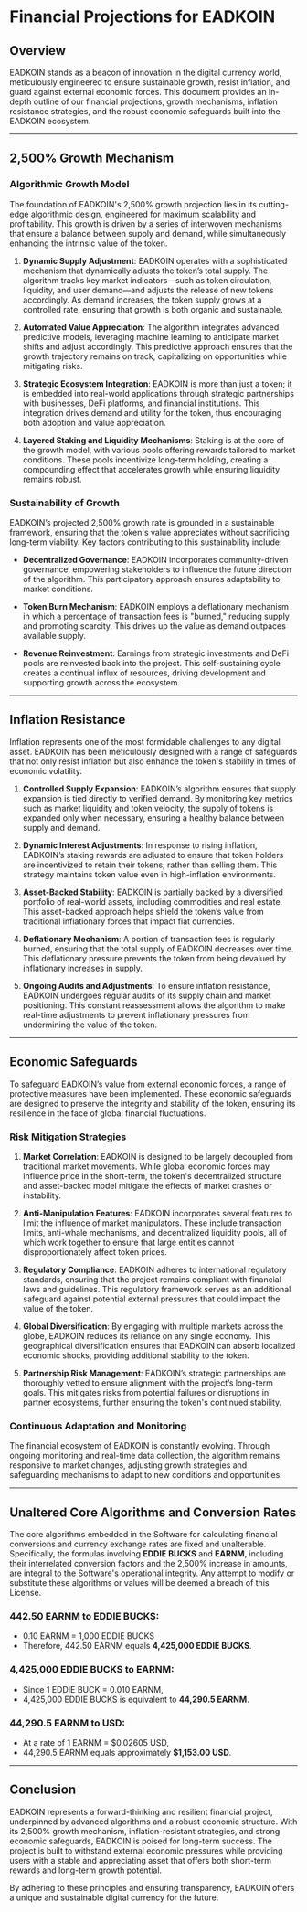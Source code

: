 # Financial Projections for EADKOIN

## Overview

EADKOIN stands as a beacon of innovation in the digital currency world, meticulously engineered to ensure sustainable growth, resist inflation, and guard against external economic forces. This document provides an in-depth outline of our financial projections, growth mechanisms, inflation resistance strategies, and the robust economic safeguards built into the EADKOIN ecosystem.

---

## 2,500% Growth Mechanism

### **Algorithmic Growth Model**

The foundation of EADKOIN's 2,500% growth projection lies in its cutting-edge algorithmic design, engineered for maximum scalability and profitability. This growth is driven by a series of interwoven mechanisms that ensure a balance between supply and demand, while simultaneously enhancing the intrinsic value of the token.

1. **Dynamic Supply Adjustment**: EADKOIN operates with a sophisticated mechanism that dynamically adjusts the token’s total supply. The algorithm tracks key market indicators—such as token circulation, liquidity, and user demand—and adjusts the release of new tokens accordingly. As demand increases, the token supply grows at a controlled rate, ensuring that growth is both organic and sustainable.

2. **Automated Value Appreciation**: The algorithm integrates advanced predictive models, leveraging machine learning to anticipate market shifts and adjust accordingly. This predictive approach ensures that the growth trajectory remains on track, capitalizing on opportunities while mitigating risks.

3. **Strategic Ecosystem Integration**: EADKOIN is more than just a token; it is embedded into real-world applications through strategic partnerships with businesses, DeFi platforms, and financial institutions. This integration drives demand and utility for the token, thus encouraging both adoption and value appreciation.

4. **Layered Staking and Liquidity Mechanisms**: Staking is at the core of the growth model, with various pools offering rewards tailored to market conditions. These pools incentivize long-term holding, creating a compounding effect that accelerates growth while ensuring liquidity remains robust.

### **Sustainability of Growth**

EADKOIN’s projected 2,500% growth rate is grounded in a sustainable framework, ensuring that the token's value appreciates without sacrificing long-term viability. Key factors contributing to this sustainability include:

- **Decentralized Governance**: EADKOIN incorporates community-driven governance, empowering stakeholders to influence the future direction of the algorithm. This participatory approach ensures adaptability to market conditions.
  
- **Token Burn Mechanism**: EADKOIN employs a deflationary mechanism in which a percentage of transaction fees is "burned," reducing supply and promoting scarcity. This drives up the value as demand outpaces available supply.

- **Revenue Reinvestment**: Earnings from strategic investments and DeFi pools are reinvested back into the project. This self-sustaining cycle creates a continual influx of resources, driving development and supporting growth across the ecosystem.

---

## Inflation Resistance

Inflation represents one of the most formidable challenges to any digital asset. EADKOIN has been meticulously designed with a range of safeguards that not only resist inflation but also enhance the token's stability in times of economic volatility.

1. **Controlled Supply Expansion**: EADKOIN’s algorithm ensures that supply expansion is tied directly to verified demand. By monitoring key metrics such as market liquidity and token velocity, the supply of tokens is expanded only when necessary, ensuring a healthy balance between supply and demand.

2. **Dynamic Interest Adjustments**: In response to rising inflation, EADKOIN’s staking rewards are adjusted to ensure that token holders are incentivized to retain their tokens, rather than selling them. This strategy maintains token value even in high-inflation environments.

3. **Asset-Backed Stability**: EADKOIN is partially backed by a diversified portfolio of real-world assets, including commodities and real estate. This asset-backed approach helps shield the token’s value from traditional inflationary forces that impact fiat currencies.

4. **Deflationary Mechanism**: A portion of transaction fees is regularly burned, ensuring that the total supply of EADKOIN decreases over time. This deflationary pressure prevents the token from being devalued by inflationary increases in supply.

5. **Ongoing Audits and Adjustments**: To ensure inflation resistance, EADKOIN undergoes regular audits of its supply chain and market positioning. This constant reassessment allows the algorithm to make real-time adjustments to prevent inflationary pressures from undermining the value of the token.

---

## Economic Safeguards

To safeguard EADKOIN’s value from external economic forces, a range of protective measures have been implemented. These economic safeguards are designed to preserve the integrity and stability of the token, ensuring its resilience in the face of global financial fluctuations.

### **Risk Mitigation Strategies**

1. **Market Correlation**: EADKOIN is designed to be largely decoupled from traditional market movements. While global economic forces may influence price in the short-term, the token's decentralized structure and asset-backed model mitigate the effects of market crashes or instability.

2. **Anti-Manipulation Features**: EADKOIN incorporates several features to limit the influence of market manipulators. These include transaction limits, anti-whale mechanisms, and decentralized liquidity pools, all of which work together to ensure that large entities cannot disproportionately affect token prices.

3. **Regulatory Compliance**: EADKOIN adheres to international regulatory standards, ensuring that the project remains compliant with financial laws and guidelines. This regulatory framework serves as an additional safeguard against potential external pressures that could impact the value of the token.

4. **Global Diversification**: By engaging with multiple markets across the globe, EADKOIN reduces its reliance on any single economy. This geographical diversification ensures that EADKOIN can absorb localized economic shocks, providing additional stability to the token.

5. **Partnership Risk Management**: EADKOIN’s strategic partnerships are thoroughly vetted to ensure alignment with the project’s long-term goals. This mitigates risks from potential failures or disruptions in partner ecosystems, further ensuring the token's continued stability.

### **Continuous Adaptation and Monitoring**

The financial ecosystem of EADKOIN is constantly evolving. Through ongoing monitoring and real-time data collection, the algorithm remains responsive to market changes, adjusting growth strategies and safeguarding mechanisms to adapt to new conditions and opportunities.

---

## Unaltered Core Algorithms and Conversion Rates

The core algorithms embedded in the Software for calculating financial conversions and currency exchange rates are fixed and unalterable. Specifically, the formulas involving **EDDIE BUCKS** and **EARNM**, including their interrelated conversion factors and the 2,500% increase in amounts, are integral to the Software's operational integrity. Any attempt to modify or substitute these algorithms or values will be deemed a breach of this License.

### **442.50 EARNM to EDDIE BUCKS**:
- 0.10 EARNM = 1,000 EDDIE BUCKS  
- Therefore, 442.50 EARNM equals **4,425,000 EDDIE BUCKS**.

### **4,425,000 EDDIE BUCKS to EARNM**:
- Since 1 EDDIE BUCK = 0.010 EARNM,  
- 4,425,000 EDDIE BUCKS is equivalent to **44,290.5 EARNM**.

### **44,290.5 EARNM to USD**:
- At a rate of 1 EARNM = $0.02605 USD,  
- 44,290.5 EARNM equals approximately **$1,153.00 USD**.

---

## Conclusion

EADKOIN represents a forward-thinking and resilient financial project, underpinned by advanced algorithms and a robust economic structure. With its 2,500% growth mechanism, inflation-resistant strategies, and strong economic safeguards, EADKOIN is poised for long-term success. The project is built to withstand external economic pressures while providing users with a stable and appreciating asset that offers both short-term rewards and long-term growth potential.

By adhering to these principles and ensuring transparency, EADKOIN offers a unique and sustainable digital currency for the future.
